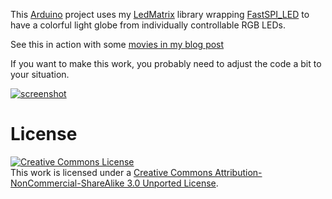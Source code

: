 This [Arduino](http://www.arduino.cc/) project uses my [LedMatrix](https://github.com/dbu/arduino-LedMatrix) library wrapping [FastSPI_LED](http://code.google.com/p/fastspi/) to have a colorful light globe from individually controllable RGB LEDs.

See this in action with some [movies in my blog post](http://davidbu.ch/mann/blog/2012-01-25/colorful-globe-ws2801-led-strip.html)

If you want to make this work, you probably need to adjust the code a bit to your situation.

[![screenshot](http://davidbu.ch/mann/sites/davidbu.ch/files/imagecache/medium/2012/01/A%20colorful%20globe%20with%20the%20WS2801%20LED%20strip/dsc_0029.jpg)](http://davidbu.ch/mann/blog/2012-01-25/colorful-globe-ws2801-led-strip.html)

# License

<a rel="license" href="http://creativecommons.org/licenses/by-nc-sa/3.0/"><img alt="Creative Commons License" style="border-width:0" src="http://i.creativecommons.org/l/by-nc-sa/3.0/88x31.png" /></a><br />This work is licensed under a <a rel="license" href="http://creativecommons.org/licenses/by-nc-sa/3.0/">Creative Commons Attribution-NonCommercial-ShareAlike 3.0 Unported License</a>.